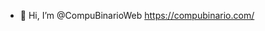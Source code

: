 - 👋 Hi, I’m @CompuBinarioWeb
https://compubinario.com/
<!---
CompuBinarioWeb/CompuBinarioWeb is a ✨ special ✨ repository because its `README.md` (this file) appears on your GitHub profile.
You can click the Preview link to take a look at your changes.
--->

